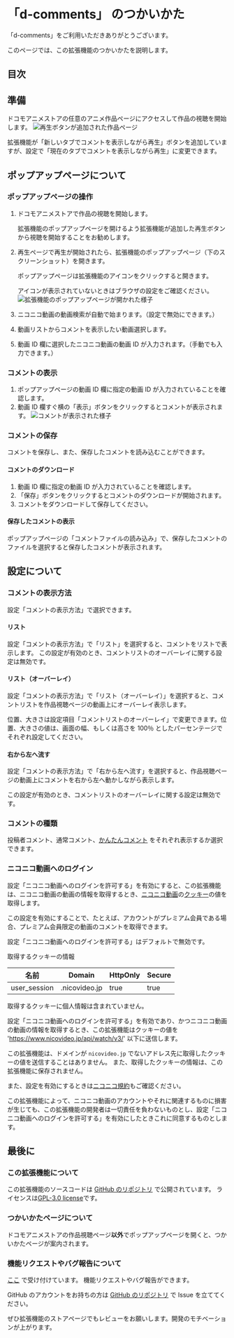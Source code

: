 # 「d-comments」 のつかいかた

「d-comments」をご利用いただきありがとうございます。

このページでは、この拡張機能のつかいかたを説明します。

## 目次

<!-- ここに目次が生成される -->

## 準備

ドコモアニメストアの任意のアニメ作品ページにアクセスして作品の視聴を開始します。
![再生ボタンが追加された作品ページ](/img/menu.png)

拡張機能が「新しいタブでコメントを表示しながら再生」ボタンを追加していますが、設定で「現在のタブでコメントを表示しながら再生」に変更できます。

## ポップアップページについて

### ポップアップページの操作

1. ドコモアニメストアで作品の視聴を開始します。

   拡張機能のポップアップページを開けるよう拡張機能が追加した再生ボタンから視聴を開始することをお勧めします。

2. 再生ページで再生が開始されたら、拡張機能のポップアップページ（下のスクリーンショット）を開きます。

   ポップアップページは拡張機能のアイコンをクリックすると開きます。

   アイコンが表示されていないときはブラウザの設定をご確認ください。
   ![拡張機能のポップアップページが開かれた様子](/img/popup.png)

3. ニコニコ動画の動画検索が自動で始まります。（設定で無効にできます。）
4. 動画リストからコメントを表示したい動画選択します。
5. 動画 ID 欄に選択したニコニコ動画の動画 ID が入力されます。（手動でも入力できます。）

### コメントの表示

1. ポップアップページの動画 ID 欄に指定の動画 ID が入力されていることを確認します。
2. 動画 ID 欄すぐ横の「表示」ボタンをクリックするとコメントが表示されます。
   ![コメントが表示された様子](/img/comments.png)

### コメントの保存

コメントを保存し、また、保存したコメントを読み込むことができます。

#### コメントのダウンロード

1. 動画 ID 欄に指定の動画 ID が入力されていることを確認します。
2. 「保存」ボタンをクリックするとコメントのダウンロードが開始されます。
3. コメントをダウンロードして保存してください。

#### 保存したコメントの表示

ポップアップページの「コメントファイルの読み込み」で、保存したコメントのファイルを選択すると保存したコメントが表示されます。

## 設定について

### コメントの表示方法

設定「コメントの表示方法」で選択できます。

#### リスト

設定「コメントの表示方法」で「リスト」を選択すると、コメントをリストで表示します。
この設定が有効のとき、コメントリストのオーバーレイに関する設定は無効です。

#### リスト（オーバーレイ）

設定「コメントの表示方法」で「リスト（オーバーレイ）」を選択すると、コメントリストを作品視聴ページの動画上にオーバーレイ表示します。

位置、大きさは設定項目「コメントリストのオーバーレイ」で変更できます。位置、大きさの値は、画面の幅、もしくは高さを 100％ としたパーセンテージでそれぞれ設定してください。

#### 右から左へ流す

設定「コメントの表示方法」で「右から左へ流す」を選択すると、作品視聴ページの動画上にコメントを右から左へ動かしながら表示します。

この設定が有効のとき、コメントリストのオーバーレイに関する設定は無効です。

### コメントの種類

投稿者コメント、通常コメント、[かんたんコメント](https://dic.nicovideo.jp/a/かんたんコメント) をそれぞれ表示するか選択できます。

### ニコニコ動画へのログイン

設定「ニコニコ動画へのログインを許可する」を有効にすると、この拡張機能は、ニコニコ動画の動画の情報を取得するとき、[ニコニコ動画](https://www.nicovideo.jp)の[クッキー](https://www.soumu.go.jp/main_sosiki/joho_tsusin/security_previous/yougo/eiji.htm#cookie)の値を取得します。

この設定を有効にすることで、たとえば、アカウントがプレミアム会員である場合、プレミアム会員限定の動画のコメントを取得できます。

設定「ニコニコ動画へのログインを許可する」はデフォルトで無効です。

取得するクッキーの情報

| 名前         | Domain        | HttpOnly | Secure |
| ------------ | ------------- | -------- | ------ |
| user_session | .nicovideo.jp | true     | true   |

取得するクッキーに個人情報は含まれていません。

設定「ニコニコ動画へのログインを許可する」を有効であり、かつニコニコ動画の動画の情報を取得するとき、この拡張機能はクッキーの値を '<https://www.nicovideo.jp/api/watch/v3/>' 以下に送信します。

この拡張機能は、ドメインが `nicovideo.jp` でないアドレス先に取得したクッキーの値を送信することはありません。
また、取得したクッキーの情報は、この拡張機能に保存されません。

また、設定を有効にするときは[ニコニコ規約](https://account.nicovideo.jp/rules/account)もご確認ください。

この拡張機能によって、ニコニコ動画のアカウントやそれに関連するものに損害が生じても、この拡張機能の開発者は一切責任を負わないものとし、設定「ニコニコ動画へのログインを許可する」を有効にしたときこれに同意するものとします。

## 最後に

### この拡張機能について

この拡張機能のソースコードは [GitHub のリポジトリ](https://github.com/gobosan/d-comments) で公開されています。
ライセンスは[GPL-3.0 license](https://github.com/gobosan/d-comments/blob/master/LICENSE.txt)です。

### つかいかたページについて

ドコモアニメストアの作品視聴ページ**以外**でポップアップページを開くと、つかいかたページが案内されます。

### 機能リクエストやバグ報告について

[ここ](https://forms.office.com/r/JR9KksWHJD) で受け付けています。
機能リクエストやバグ報告ができます。

GitHub のアカウントをお持ちの方は [GitHub のリポジトリ](https://github.com/gobosan/d-comments) で Issue を立ててください。

ぜひ拡張機能のストアページでもレビューをお願いします。開発のモチベーションが上がります。
